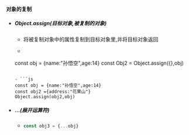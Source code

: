 #### 对象的复制

- ##### Object.assign(目标对象,被复制的对象)

  - 将被复制对象中的属性复制到目标对象里,并将目标对象返回

  - ```js
  const obj = {name:"孙悟空",age:14}
  const Obj2 = Object.assign({},obj)
    ```

  - ```js
    const obj = {name:"孙悟空",age:14}
    const obj2 ={address:"花果山"}
    Object.assign(obj2,obj)
    ```

  

- ##### ...(展开运算符)

  - ```js
    const obj3 = {...obj}
    ```

    